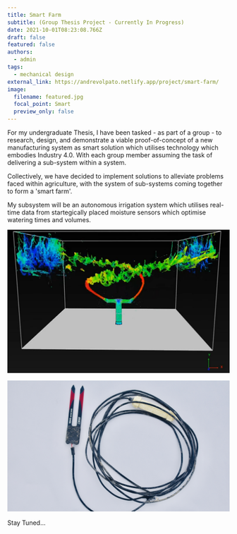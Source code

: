 ```yaml
---
title: Smart Farm
subtitle: (Group Thesis Project - Currently In Progress)
date: 2021-10-01T08:23:08.766Z
draft: false
featured: false
authors:
  - admin
tags:
  - mechanical design
external_link: https://andrevolpato.netlify.app/project/smart-farm/
image:
  filename: featured.jpg
  focal_point: Smart
  preview_only: false
---
```

For my undergraduate Thesis, I have been tasked - as part of a group - to research, design, and demonstrate a viable proof-of-concept of a new manufacturing system as smart solution which utilises technology which embodies Industry 4.0. With each group member assuming the task of delivering a sub-system within a system.

Collectively, we have decided to implement solutions to alleviate problems faced within agriculture, with the system of sub-systems coming together to form a 'smart farm'.

My subsystem will be an autonomous irrigation system which utilises real-time data from startegically placed moisture sensors which optimise watering times and volumes.

![](sprinklercad.jpg)

![](capacitancesensor.jpg)

Stay Tuned...